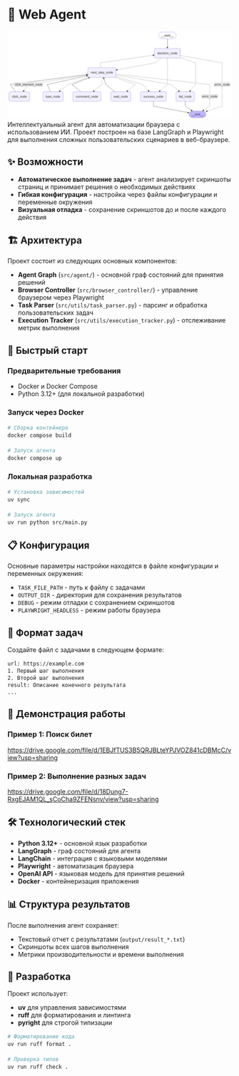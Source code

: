 # 🤖 Web Agent
![agent_graph.png](assets/agent_graph.png)
Интеллектуальный агент для автоматизации браузера с использованием ИИ. Проект построен на базе LangGraph и Playwright для выполнения сложных пользовательских сценариев в веб-браузере.

## ✨ Возможности

- **Автоматическое выполнение задач** - агент анализирует скриншоты страниц и принимает решения о необходимых действиях
- **Гибкая конфигурация** - настройка через файлы конфигурации и переменные окружения
- **Визуальная отладка** - сохранение скриншотов до и после каждого действия

## 🏗️ Архитектура

Проект состоит из следующих основных компонентов:

- **Agent Graph** (`src/agent/`) - основной граф состояний для принятия решений
- **Browser Controller** (`src/browser_controller/`) - управление браузером через Playwright
- **Task Parser** (`src/utils/task_parser.py`) - парсинг и обработка пользовательских задач
- **Execution Tracker** (`src/utils/execution_tracker.py`) - отслеживание метрик выполнения

## 🚀 Быстрый старт

### Предварительные требования

- Docker и Docker Compose
- Python 3.12+ (для локальной разработки)

### Запуск через Docker

```bash
# Сборка контейнера
docker compose build

# Запуск агента
docker compose up
```

### Локальная разработка

```bash
# Установка зависимостей
uv sync

# Запуск агента
uv run python src/main.py
```

## 📋 Конфигурация

Основные параметры настройки находятся в файле конфигурации и переменных окружения:

- `TASK_FILE_PATH` - путь к файлу с задачами
- `OUTPUT_DIR` - директория для сохранения результатов
- `DEBUG` - режим отладки с сохранением скриншотов
- `PLAYWRIGHT_HEADLESS` - режим работы браузера

## 📝 Формат задач

Создайте файл с задачами в следующем формате:

```
url: https://example.com
1. Первый шаг выполнения
2. Второй шаг выполнения
result: Описание конечного результата
...
```

## 🎯 Демонстрация работы

### Пример 1: Поиск билет

https://drive.google.com/file/d/1EBJfTUS3B5QRJBLteYPJVOZ841cDBMcC/view?usp=sharing

### Пример 2: Выполнение разных задач

https://drive.google.com/file/d/18Dung7-RxgEJAM1QL_sCoCha9ZFENsnv/view?usp=sharing


## 🛠️ Технологический стек

- **Python 3.12+** - основной язык разработки
- **LangGraph** - граф состояний для агента
- **LangChain** - интеграция с языковыми моделями
- **Playwright** - автоматизация браузера
- **OpenAI API** - языковая модель для принятия решений
- **Docker** - контейнеризация приложения

## 📊 Структура результатов

После выполнения агент сохраняет:

- Текстовый отчет с результатами (`output/result_*.txt`)
- Скриншоты всех шагов выполнения
- Метрики производительности и времени выполнения

## 🤝 Разработка

Проект использует:

- **uv** для управления зависимостями
- **ruff** для форматирования и линтинга
- **pyright** для строгой типизации

```bash
# Форматирование кода
uv run ruff format .

# Проверка типов
uv run ruff check .
```
